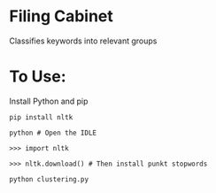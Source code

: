 Filing Cabinet
==============

Classifies keywords into relevant groups

# To Use:
Install Python and pip

`pip install nltk`

`python # Open the IDLE`

`>>> import nltk`

`>>> nltk.download() # Then install punkt stopwords`

`python clustering.py`
